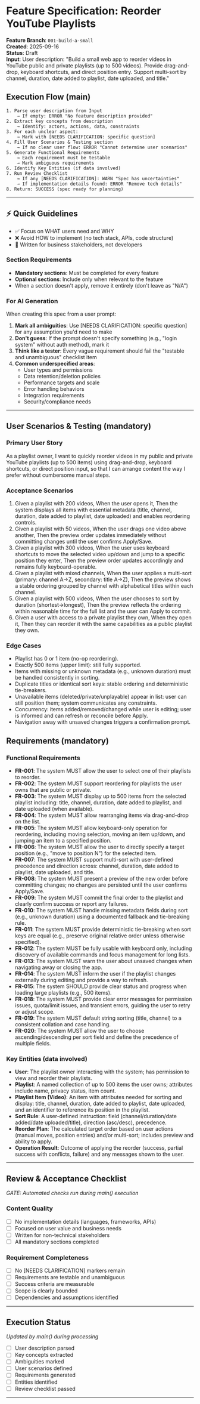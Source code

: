 # Feature Specification: Reorder YouTube Playlists

**Feature Branch**: `001-build-a-small`  
**Created**: 2025-09-16  
**Status**: Draft  
**Input**: User description: "Build a small web app to reorder videos in YouTube public and private playlists (up to 500 videos). Provide drag-and-drop, keyboard shortcuts, and direct position entry. Support multi-sort by channel, duration, date added to playlist, date uploaded, and title."

## Execution Flow (main)
```
1. Parse user description from Input
	→ If empty: ERROR "No feature description provided"
2. Extract key concepts from description
	→ Identify: actors, actions, data, constraints
3. For each unclear aspect:
	→ Mark with [NEEDS CLARIFICATION: specific question]
4. Fill User Scenarios & Testing section
	→ If no clear user flow: ERROR "Cannot determine user scenarios"
5. Generate Functional Requirements
	→ Each requirement must be testable
	→ Mark ambiguous requirements
6. Identify Key Entities (if data involved)
7. Run Review Checklist
	→ If any [NEEDS CLARIFICATION]: WARN "Spec has uncertainties"
	→ If implementation details found: ERROR "Remove tech details"
8. Return: SUCCESS (spec ready for planning)
```

---

## ⚡ Quick Guidelines
- ✅ Focus on WHAT users need and WHY
- ❌ Avoid HOW to implement (no tech stack, APIs, code structure)
- 👥 Written for business stakeholders, not developers

### Section Requirements
- **Mandatory sections**: Must be completed for every feature
- **Optional sections**: Include only when relevant to the feature
- When a section doesn't apply, remove it entirely (don't leave as "N/A")

### For AI Generation
When creating this spec from a user prompt:
1. **Mark all ambiguities**: Use [NEEDS CLARIFICATION: specific question] for any assumption you'd need to make
2. **Don't guess**: If the prompt doesn't specify something (e.g., "login system" without auth method), mark it
3. **Think like a tester**: Every vague requirement should fail the "testable and unambiguous" checklist item
4. **Common underspecified areas**:
	- User types and permissions
	- Data retention/deletion policies  
	- Performance targets and scale
	- Error handling behaviors
	- Integration requirements
	- Security/compliance needs

---

## User Scenarios & Testing (mandatory)

### Primary User Story
As a playlist owner, I want to quickly reorder videos in my public and private YouTube playlists (up to 500 items) using drag-and-drop, keyboard shortcuts, or direct position input, so that I can arrange content the way I prefer without cumbersome manual steps.

### Acceptance Scenarios
1. Given a playlist with 200 videos, When the user opens it, Then the system displays all items with essential metadata (title, channel, duration, date added to playlist, date uploaded) and enables reordering controls.
2. Given a playlist with 50 videos, When the user drags one video above another, Then the preview order updates immediately without committing changes until the user confirms Apply/Save.
3. Given a playlist with 300 videos, When the user uses keyboard shortcuts to move the selected video up/down and jump to a specific position they enter, Then the preview order updates accordingly and remains fully keyboard-operable.
4. Given a playlist with mixed channels, When the user applies a multi-sort (primary: channel A→Z, secondary: title A→Z), Then the preview shows a stable ordering grouped by channel with alphabetical titles within each channel.
5. Given a playlist with 500 videos, When the user chooses to sort by duration (shortest→longest), Then the preview reflects the ordering within reasonable time for the full list and the user can Apply to commit.
6. Given a user with access to a private playlist they own, When they open it, Then they can reorder it with the same capabilities as a public playlist they own.

### Edge Cases
- Playlist has 0 or 1 item (no-op reordering).
- Exactly 500 items (upper limit): still fully supported.
- Items with missing or unknown metadata (e.g., unknown duration) must be handled consistently in sorting.
- Duplicate titles or identical sort keys: stable ordering and deterministic tie-breakers.
- Unavailable items (deleted/private/unplayable) appear in list: user can still position them; system communicates any constraints.
- Concurrency: items added/removed/changed while user is editing; user is informed and can refresh or reconcile before Apply.
- Navigation away with unsaved changes triggers a confirmation prompt.

## Requirements (mandatory)

### Functional Requirements
- **FR-001**: The system MUST allow the user to select one of their playlists to reorder.
- **FR-002**: The system MUST support reordering for playlists the user owns that are public or private.
- **FR-003**: The system MUST display up to 500 items from the selected playlist including: title, channel, duration, date added to playlist, and date uploaded (when available).
- **FR-004**: The system MUST allow rearranging items via drag-and-drop on the list.
- **FR-005**: The system MUST allow keyboard-only operation for reordering, including moving selection, moving an item up/down, and jumping an item to a specified position.
- **FR-006**: The system MUST allow the user to directly specify a target position (e.g., "move to position N") for the selected item.
- **FR-007**: The system MUST support multi-sort with user-defined precedence and direction across: channel, duration, date added to playlist, date uploaded, and title.
- **FR-008**: The system MUST present a preview of the new order before committing changes; no changes are persisted until the user confirms Apply/Save.
- **FR-009**: The system MUST commit the final order to the playlist and clearly confirm success or report any failures.
- **FR-010**: The system MUST handle missing metadata fields during sort (e.g., unknown duration) using a documented fallback and tie-breaking rule.
- **FR-011**: The system MUST provide deterministic tie-breaking when sort keys are equal (e.g., preserve original relative order unless otherwise specified).
- **FR-012**: The system MUST be fully usable with keyboard only, including discovery of available commands and focus management for long lists.
- **FR-013**: The system MUST warn the user about unsaved changes when navigating away or closing the app.
- **FR-014**: The system MUST inform the user if the playlist changes externally during editing and provide a way to refresh.
- **FR-015**: The system SHOULD provide clear status and progress when loading large playlists (e.g., 500 items).
- **FR-018**: The system MUST provide clear error messages for permission issues, quota/limit issues, and transient errors, guiding the user to retry or adjust scope.
- **FR-019**: The system MUST default string sorting (title, channel) to a consistent collation and case handling.
- **FR-020**: The system MUST allow the user to choose ascending/descending per sort field and define the precedence of multiple fields.

### Key Entities (data involved)
- **User**: The playlist owner interacting with the system; has permission to view and reorder their playlists.
- **Playlist**: A named collection of up to 500 items the user owns; attributes include name, privacy status, item count.
- **Playlist Item (Video)**: An item with attributes needed for sorting and display: title, channel, duration, date added to playlist, date uploaded, and an identifier to reference its position in the playlist.
- **Sort Rule**: A user-defined instruction: field (channel/duration/date added/date uploaded/title), direction (asc/desc), precedence.
- **Reorder Plan**: The calculated target order based on user actions (manual moves, position entries) and/or multi-sort; includes preview and ability to apply.
- **Operation Result**: Outcome of applying the reorder (success, partial success with conflicts, failure) and any messages shown to the user.

---

## Review & Acceptance Checklist
*GATE: Automated checks run during main() execution*

### Content Quality
- [ ] No implementation details (languages, frameworks, APIs)
- [ ] Focused on user value and business needs
- [ ] Written for non-technical stakeholders
- [ ] All mandatory sections completed

### Requirement Completeness
- [ ] No [NEEDS CLARIFICATION] markers remain
- [ ] Requirements are testable and unambiguous  
- [ ] Success criteria are measurable
- [ ] Scope is clearly bounded
- [ ] Dependencies and assumptions identified

---

## Execution Status
*Updated by main() during processing*

- [ ] User description parsed
- [ ] Key concepts extracted
- [ ] Ambiguities marked
- [ ] User scenarios defined
- [ ] Requirements generated
- [ ] Entities identified
- [ ] Review checklist passed

---
